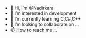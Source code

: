 - 👋 Hi, I’m @Nadirkara
- 👀 I’m interested in development
- 🌱 I’m currently learning C,C#,C++
- 💞️ I’m looking to collaborate on ...
- 📫 How to reach me ...

<!---
Nadirkara/Nadirkara is a ✨ special ✨ repository because its `README.md` (this file) appears on your GitHub profile.
You can click the Preview link to take a look at your changes.
--->
